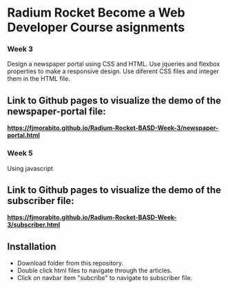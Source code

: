 # Radium Rocket Become a Web Developer Course asignments

### Week 3

Design a newspaper portal using CSS and HTML. Use jqueries and flexbox properties to make a responsive design. Use diferent CSS files and integer them in the HTML file.

## Link to Github pages to visualize the demo of the newspaper-portal file:

**https://fjmorabito.github.io/Radium-Rocket-BASD-Week-3/newspaper-portal.html**

### Week 5

Using javascript

## Link to Github pages to visualize the demo of the subscriber file:

**https://fjmorabito.github.io/Radium-Rocket-BASD-Week-3/subscriber.html**


## Installation

- Download folder from this repository.
- Double click html files to navigate through the articles.
- Click on navbar item "subcribe" to navigate to subscriber file.
